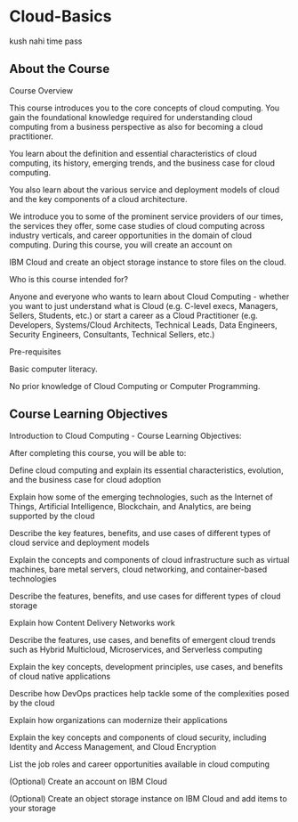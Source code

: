 # Cloud-Basics
kush nahi time pass

 About the Course
-------------------
Course Overview

This course introduces you to the core concepts of cloud computing. You gain the foundational knowledge required for understanding cloud computing from a business perspective as also for becoming a cloud practitioner.

You learn about the definition and essential characteristics of cloud computing, its history, emerging trends, and the business case for cloud computing.

You also learn about the various service and deployment models of cloud and the key components of a cloud architecture. 

We introduce you to some of the prominent service providers of our times, the services they offer, some case studies of cloud computing across industry verticals, and career opportunities in the domain of cloud computing. During this course, you will create an account on 

IBM Cloud and create an object storage instance to store files on the cloud. 


Who is this course intended for?

Anyone and everyone who wants to learn about Cloud Computing -  whether you want to just understand what is Cloud (e.g. C-level execs, Managers, Sellers, Students, etc.) or start a career as a Cloud Practitioner (e.g. Developers, Systems/Cloud Architects, Technical Leads, Data Engineers, Security Engineers, Consultants, Technical Sellers, etc.)


Pre-requisites

Basic computer literacy.

No prior knowledge of Cloud Computing or Computer Programming.

Course Learning Objectives
------------------------------
Introduction to Cloud Computing - Course Learning Objectives:
  

After completing this course, you will be able to:

Define cloud computing and explain its essential characteristics, evolution, and the business case for cloud adoption

Explain how some of the emerging technologies, such as the Internet of Things, Artificial Intelligence, Blockchain, and Analytics, are being supported by the cloud

Describe the key features, benefits, and use cases of different types of cloud service and deployment models

Explain the concepts and components of cloud infrastructure such as virtual machines, bare metal servers, cloud networking, and container-based technologies

Describe the features, benefits, and use cases for different types of cloud storage

Explain how Content Delivery Networks work

Describe the features, use cases, and benefits of emergent cloud trends such as Hybrid Multicloud, Microservices, and Serverless computing 

Explain the key concepts, development principles, use cases, and benefits of cloud native applications 

Describe how DevOps practices help tackle some of the complexities posed by the cloud

Explain how organizations can modernize their applications

Explain the key concepts and components of cloud security, including Identity and Access Management, and Cloud Encryption

List the job roles and career opportunities available in cloud computing

(Optional) Create an account on IBM Cloud 

(Optional) Create an object storage instance on IBM Cloud and add items to your storage
